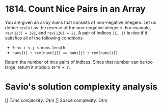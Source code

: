 # 1814. Count Nice Pairs in an Array

You are given an array nums that consists of non-negative integers. Let us define `rev(x)` as the reverse of the non-negative integer `x`. For example, `rev(123) = 321`, and `rev(120) = 21`. A pair of indices `(i, j)` is nice if it satisfies all of the following conditions:

- `0 <= i < j < nums.length`
- `nums[i] + rev(nums[j]) == nums[j] + rev(nums[i])`

Return the number of nice pairs of indices. Since that number can be too large, return it modulo `10^9 + 7`.

# Savio's solution complexity analysis

[_] Time complexity: O(n)
[_] Space complexity: O(n)
